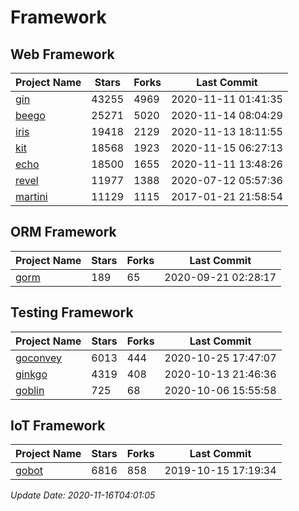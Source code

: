 # Framework

## Web Framework
| Project Name | Stars | Forks | Last Commit |
| ------------ | ----- | ----- | ----------- |
| [gin](https://github.com/gin-gonic/gin) | 43255 | 4969 | 2020-11-11 01:41:35 |
| [beego](https://github.com/astaxie/beego) | 25271 | 5020 | 2020-11-14 08:04:29 |
| [iris](https://github.com/kataras/iris) | 19418 | 2129 | 2020-11-13 18:11:55 |
| [kit](https://github.com/go-kit/kit) | 18568 | 1923 | 2020-11-15 06:27:13 |
| [echo](https://github.com/labstack/echo) | 18500 | 1655 | 2020-11-11 13:48:26 |
| [revel](https://github.com/revel/revel) | 11977 | 1388 | 2020-07-12 05:57:36 |
| [martini](https://github.com/go-martini/martini) | 11129 | 1115 | 2017-01-21 21:58:54 |

## ORM Framework
| Project Name | Stars | Forks | Last Commit |
| ------------ | ----- | ----- | ----------- |
| [gorm](https://github.com/jinzhu/gorm) | 189 | 65 | 2020-09-21 02:28:17 |

## Testing Framework
| Project Name | Stars | Forks | Last Commit |
| ------------ | ----- | ----- | ----------- |
| [goconvey](https://github.com/smartystreets/goconvey) | 6013 | 444 | 2020-10-25 17:47:07 |
| [ginkgo](https://github.com/onsi/ginkgo) | 4319 | 408 | 2020-10-13 21:46:36 |
| [goblin](https://github.com/franela/goblin) | 725 | 68 | 2020-10-06 15:55:58 |

## IoT Framework
| Project Name | Stars | Forks | Last Commit |
| ------------ | ----- | ----- | ----------- |
| [gobot](https://github.com/hybridgroup/gobot) | 6816 | 858 | 2019-10-15 17:19:34 |

*Update Date: 2020-11-16T04:01:05*